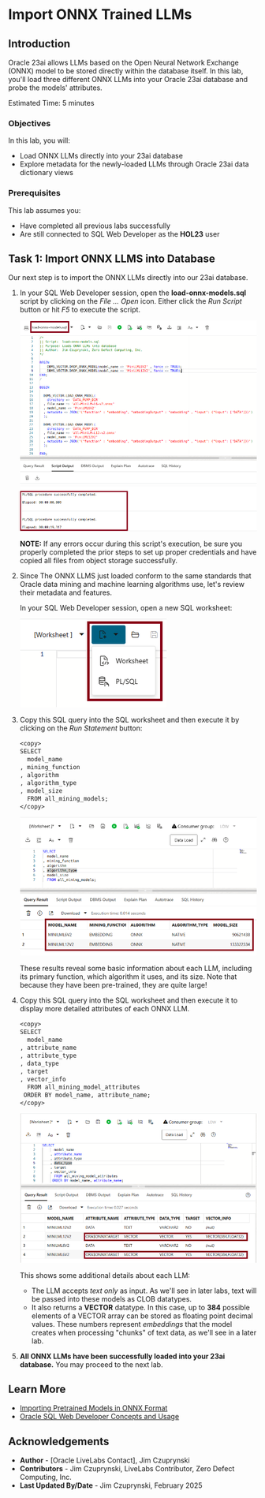 # Import ONNX Trained LLMs

## Introduction

Oracle 23ai allows LLMs based on the Open Neural Network Exchange (ONNX) model to be stored directly within the database itself. In this lab, you'll load three different ONNX LLMs into your Oracle 23ai database and probe the models' attributes.

Estimated Time: 5 minutes

### Objectives

In this lab, you will:

- Load ONNX LLMs directly into your 23ai database
- Explore metadata for the newly-loaded LLMs through Oracle 23ai data dictionary views

### Prerequisites

This lab assumes you:
- Have completed all previous labs successfully
- Are still connected to SQL Web Developer as the **HOL23** user

## Task 1: Import ONNX LLMS into Database

Our next step is to import the ONNX LLMs directly into our 23ai database.

1. In your SQL Web Developer session, open the **load-onnx-models.sql** script by clicking on the *File ... Open* icon.  Either click the *Run Script* button or hit *F5* to execute the script. 

   ![Load ONNX LLMs](./images/load-onnx-models-into-database.png)

   **NOTE:** If any errors occur during this script's execution, be sure you properly completed the prior steps to set up proper credentials and have copied all files from object storage successfully.


2. Since The ONNX LLMS just loaded conform to the same standards that Oracle data mining and machine learning algorithms use, let's review their metadata and features.

    In your SQL Web Developer session, open a new SQL worksheet:

    ![Open SQL Worksheet](./images/swd-open-new-worksheet.png)

 
3. Copy this SQL query into the SQL worksheet and then execute it by clicking on the *Run Statement* button:

    ```
    <copy>
    SELECT 
      model_name
    , mining_function
    , algorithm
    , algorithm_type
    , model_size
      FROM all_mining_models;
    </copy>
    ```

    ![View basic ONNX LLM metadata](./images/view-basic-onnx-llm-metadata.png)

    These results reveal some basic information about each LLM, including its primary function, which algorithm it uses, and its size. Note that because they have been pre-trained, they are quite large!

4. Copy this SQL query into the SQL worksheet and then execute it to display more detailed attributes of each ONNX LLM.

    ```
    <copy>
    SELECT 
      model_name
    , attribute_name
    , attribute_type
    , data_type
    , target
    , vector_info
      FROM all_mining_model_attributes
     ORDER BY model_name, attribute_name;
    </copy>
    ```
 
    ![View detailed ONNX LLM metadata](./images/view-detailed-onnx-llm-metadata.png)

    This shows some additional details about each LLM: 
    - The LLM accepts *text only* as input. As we'll see in later labs, text will be passed into these models as CLOB datatypes.
    - It also returns a **VECTOR** datatype. In this case, up to **384** possible elements of a VECTOR array can be stored as floating point decimal values. These numbers represent *embeddings* that the model creates when processing "chunks" of text data, as we'll see in a later lab.


5. **All ONNX LLMs have been successfully loaded into your 23ai database.** You may proceed to the next lab.

## Learn More
- [Importing Pretrained Models in ONNX Format](https://docs.oracle.com/en/database/oracle/oracle-database/23/vecse/import-pretrained-models-onnx-format-vector-generation-database.html)
- [Oracle SQL Web Developer Concepts and Usage](https://docs.oracle.com/en/cloud/paas/autonomous-database/serverless/adbsb/connect-database-actions.html#GUID-102845D9-6855-4944-8937-5C688939610F)


## Acknowledgements
* **Author** - [Oracle LiveLabs Contact], Jim Czuprynski
* **Contributors** - Jim Czuprynski, LiveLabs Contributor, Zero Defect Computing, Inc.
* **Last Updated By/Date** - Jim Czuprynski, February 2025